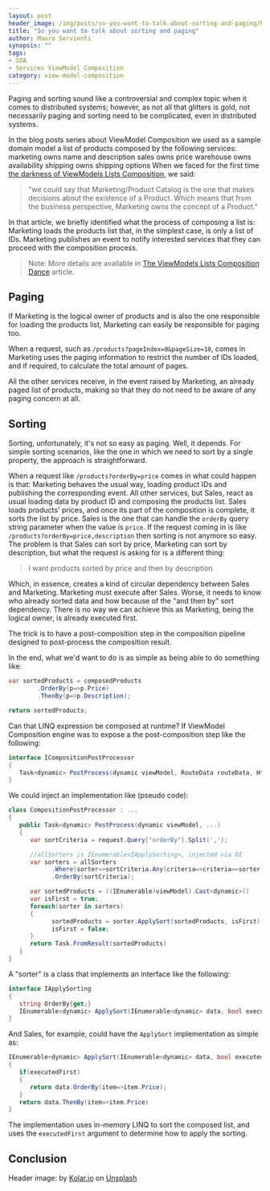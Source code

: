 ```yaml
---
layout: post
header_image: /img/posts/so-you-want-to-talk-about-sorting-and-paging/header.jpg
title: "So you want to talk about sorting and paging"
author: Mauro Servienti
synopsis: ""
tags:
- SOA
- Services ViewModel Composition
category: view-model-composition
---
```

Paging and sorting sound like a controversial and complex topic when it comes to distributed systems; however, as not all that glitters is gold, not necessarily paging and sorting need to be complicated, even in distributed systems.

In the blog posts series about ViewModel Composition we used as a sample domain model a list of products composed by the following services:
marketing owns name and description
sales owns price
warehouse owns availability
shipping owns shipping options
When we faced for the first time [the darkness of ViewModels Lists Composition](/view-model-composition/2019/02/28/into-the-darkness-of-viewmodel-lists-composition.html), we said:

>"we could say that Marketing/Product Catalog is the one that makes decisions about the existence of a Product. Which means that from the business perspective, Marketing owns the concept of a Product."

In that article, we briefly identified what the process of composing a list is:
Marketing loads the products list that, in the simplest case, is only a list of IDs.
Marketing publishes an event to notify interested services that they can proceed with the composition process.

>Note: More details are available in [The ViewModels Lists Composition Dance](/view-model-composition/2019/03/21/the-viewmodels-lists-composition-dance.html) article.

## Paging
If Marketing is the logical owner of products and is also the one responsible for loading the products list, Marketing can easily be responsible for paging too.

When a request, such as `/products?pageIndex=0&pageSize=10`, comes in Marketing uses the paging information to restrict the number of IDs loaded, and if required, to calculate the total amount of pages.

All the other services receive, in the event raised by Marketing, an already paged list of products, making so that they do not need to be aware of any paging concern at all.

## Sorting
Sorting, unfortunately, it's not so easy as paging. Well, it depends.
For simple sorting scenarios, like the one in which we need to sort by a single property, the approach is straightforward.

When a request like `/products?orderBy=price` comes in what could happen is that:
Marketing behaves the usual way, loading product IDs and publishing the corresponding event.
All other services, but Sales, react as usual loading data by product ID and composing the products list.
Sales loads products' prices, and once its part of the composition is complete, it sorts the list by price. Sales is the one that can handle the `orderBy` query string parameter when the value is `price`.
If the request coming in is like `/products?orderBy=price,description` then sorting is not anymore so easy. The problem is that Sales can sort by price, Marketing can sort by description, but what the request is asking for is a different thing:

>I want products sorted by price and then by description.

Which, in essence, creates a kind of circular dependency between Sales and Marketing. Marketing must execute after Sales. Worse, it needs to know who already sorted data and how because of the "and then by" sort dependency. There is no way we can achieve this as Marketing, being the logical owner, is already executed first.

The trick is to have a post-composition step in the composition pipeline designed to post-process the composition result.

In the end, what we'd want to do is as simple as being able to do something like:
```csharp
var sortedProducts = composedProducts
        .OrderBy(p=>p.Price)
        .ThenBy(p=>p.Description);

return sortedProducts;
```
Can that LINQ expression be composed at runtime?
If ViewModel Composition engine was to expose a the post-composition step like the following:
```csharp
interface ICompositionPostProcessor
{
   Task<dynamic> PostProcess(dynamic viewModel, RouteData routeData, HttpRequest request);
}
```
We could inject an implementation like (pseudo code):
```csharp
class CompositionPostProcessor : ...
{
   public Task<dynamic> PostProcess(dynamic viewModel, ...)
   {
      var sortCriteria = request.Query["orderBy"].Split(',');

      //allSorters is IEnumerable<IApplySorting>, injected via DI
      var sorters = allSorters
            .Where(sorter=>sortCriteria.Any(criteria=>criteria==sorter.OrderBy))
            .OrderBy(sortCriteria);

      var sortedProducts = ((IEnumerable)viewModel).Cast<dynamic>()
      var isFirst = true;
      foreach(sorter in sorters)
      {
            sortedProducts = sorter.ApplySort(sortedProducts, isFirst);
            isFirst = false;
      }
      return Task.FromResult(sortedProducts)
   }
}
```
A "sorter" is a class that implements an interface like the following:
```csharp
interface IApplySorting
{
   string OrderBy{get;}
   IEnumerable<dynamic> ApplySort(IEnumerable<dynamic> data, bool executedFirst);
}
```
And Sales, for example, could have the `ApplySort` implementation as simple as:
```csharp
IEnumerable<dynamic> ApplySort(IEnumerable<dynamic> data, bool executedFirst)
{
   if(executedFirst)
   {
      return data.OrderBy(item=>item.Price);
   }
   return data.ThenBy(item=>item.Price)
}
```
The implementation uses in-memory LINQ to sort the composed list, and uses the `executedFirst` argument to determine how to apply the sorting.

## Conclusion



Header image: by [Kolar.io](https://unsplash.com/@jankolar?utm_source=unsplash&utm_medium=referral&utm_content=creditCopyText) on [Unsplash](https://unsplash.com/s/photos/sort?utm_source=unsplash&utm_medium=referral&utm_content=creditCopyText)
